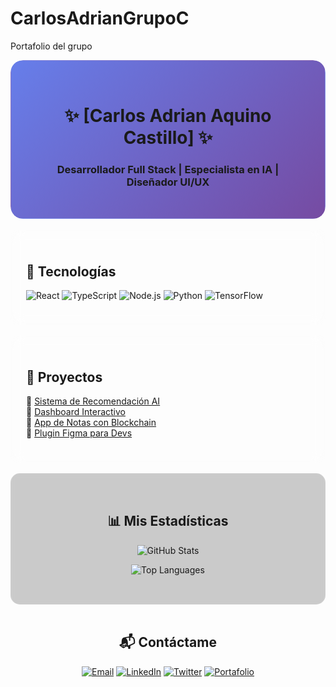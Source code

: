 # CarlosAdrianGrupoC
Portafolio del grupo
<div align="center" style="border-radius: 20px; overflow: hidden;">
  <div style="background: linear-gradient(135deg, #667eea 0%, #764ba2 100%); padding: 2rem; border-radius: 15px; box-shadow: 0 8px 32px rgba(0, 0, 0, 0.18); backdrop-filter: blur(8px); -webkit-backdrop-filter: blur(8px); border: 1px solid rgba(255, 255, 255, 0.18);">
    
# ✨ [Carlos Adrian Aquino Castillo] ✨

<h3>Desarrollador Full Stack | Especialista en IA | Diseñador UI/UX</h3>

  </div>
</div>

<br>

<div style="display: flex; flex-wrap: wrap; gap: 1rem; justify-content: center;">

<div style="background: rgba(255, 255, 255, 0.1); padding: 1.5rem; border-radius: 12px; flex: 1; min-width: 250px; backdrop-filter: blur(10px); border: 1px solid rgba(255, 255, 255, 0.2);">

## 🚀 Tecnologías

![React](https://img.shields.io/badge/React-61DAFB?style=for-the-badge&logo=react&logoColor=black)
![TypeScript](https://img.shields.io/badge/TypeScript-3178C6?style=for-the-badge&logo=typescript&logoColor=white)
![Node.js](https://img.shields.io/badge/Node.js-339933?style=for-the-badge&logo=node.js&logoColor=white)
![Python](https://img.shields.io/badge/Python-3776AB?style=for-the-badge&logo=python&logoColor=white)
![TensorFlow](https://img.shields.io/badge/TensorFlow-FF6F00?style=for-the-badge&logo=tensorflow&logoColor=white)

</div>

<div style="background: rgba(255, 255, 255, 0.1); padding: 1.5rem; border-radius: 12px; flex: 1; min-width: 250px; backdrop-filter: blur(10px); border: 1px solid rgba(255, 255, 255, 0.2);">

## 🌟 Proyectos

🔹 [Sistema de Recomendación AI](https://github.com/tu-usuario/proyecto-ai)  
🔹 [Dashboard Interactivo](https://github.com/tu-usuario/dashboard)  
🔹 [App de Notas con Blockchain](https://github.com/tu-usuario/blockchain-notes)  
🔹 [Plugin Figma para Devs](https://github.com/tu-usuario/figma-plugin)

</div>

</div>

<br>

<div style="background: rgba(0, 0, 0, 0.2); padding: 2rem; border-radius: 15px; text-align: center; backdrop-filter: blur(5px); border: 1px solid rgba(255, 255, 255, 0.1);">

## 📊 Mis Estadísticas

![GitHub Stats](https://github-readme-stats.vercel.app/api?username=tu-usuario&show_icons=true&theme=radical&bg_color=45,667eea,764ba2&hide_border=true)

![Top Languages](https://github-readme-stats.vercel.app/api/top-langs/?username=tu-usuario&layout=compact&theme=radical&bg_color=45,667eea,764ba2&hide_border=true)

</div>

<br>

<div style="text-align: center;">

## 📬 Contáctame

[![Email](https://img.shields.io/badge/Email-FF5252?style=for-the-badge&logo=gmail&logoColor=white)](mailto:tu@email.com)
[![LinkedIn](https://img.shields.io/badge/LinkedIn-0A66C2?style=for-the-badge&logo=linkedin&logoColor=white)](https://linkedin.com/in/tu-perfil)
[![Twitter](https://img.shields.io/badge/Twitter-1DA1F2?style=for-the-badge&logo=twitter&logoColor=white)](https://twitter.com/tu-usuario)
[![Portafolio](https://img.shields.io/badge/Portfolio-000000?style=for-the-badge&logo=about.me&logoColor=white)](https://tu-portfolio.com)

</div>


